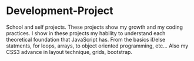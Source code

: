 # Development-Project
School and self projects.
These projects show my growth and my coding practices.
I show in these projects my hability to understand each theoretical foundation that JavaScript has.
From the basics if/else statments, for loops, arrays, to object oriented programming, etc...
Also my CSS3 advance in layout technique, grids, bootstrap.
